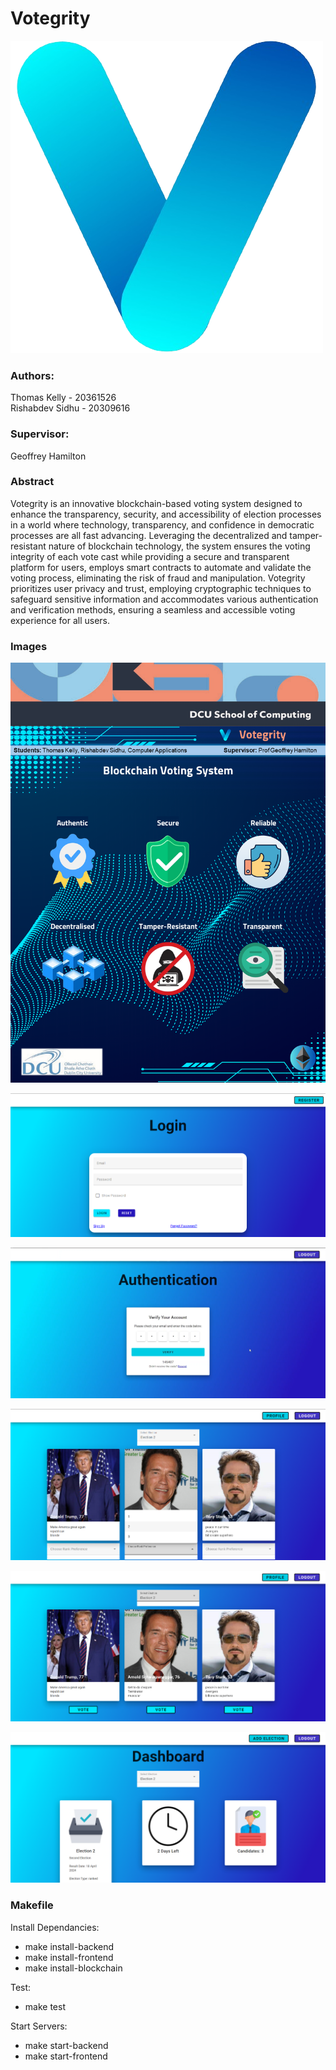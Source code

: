 # **Votegrity**
![Logo](res/README/logo.png)

### Authors:

Thomas Kelly - 20361526  
Rishabdev Sidhu - 20309616

### Supervisor:

Geoffrey Hamilton

### Abstract

Votegrity is an innovative blockchain-based voting system designed to enhance the transparency, security, and accessibility of election processes in a world where technology, transparency, and confidence in democratic processes are all fast advancing. Leveraging the decentralized and tamper-resistant nature of blockchain technology, the system ensures the voting integrity of each vote cast while providing a secure and transparent platform for users, employs smart contracts to automate and validate the voting process, eliminating the risk of fraud and manipulation. Votegrity prioritizes user privacy and trust, employing cryptographic techniques to safeguard sensitive information and accommodates various authentication and verification methods, ensuring a seamless and accessible voting experience for all users. 

### Images

![Poster](res/poster.png)

![Login](res/login.png)

![Authentication](res/authentication.png)

![Voting](res/vote_ranked.png)

![Voting](res/vote_majority.png)

![Dashboard](res/dashboard.png)

### Makefile

Install Dependancies:
- make install-backend
- make install-frontend
- make install-blockchain

  
Test:
- make test

  
Start Servers:
- make start-backend
- make start-frontend